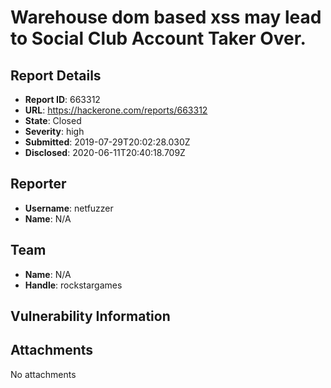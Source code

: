 # Warehouse dom based xss may lead to Social Club Account Taker Over.

## Report Details
- **Report ID**: 663312
- **URL**: https://hackerone.com/reports/663312
- **State**: Closed
- **Severity**: high
- **Submitted**: 2019-07-29T20:02:28.030Z
- **Disclosed**: 2020-06-11T20:40:18.709Z

## Reporter
- **Username**: netfuzzer
- **Name**: N/A

## Team
- **Name**: N/A
- **Handle**: rockstargames

## Vulnerability Information


## Attachments
No attachments

